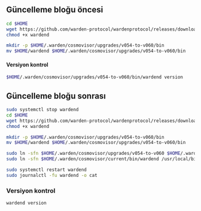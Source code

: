 ## Güncelleme bloğu öncesi

```bash
cd $HOME
wget https://github.com/warden-protocol/wardenprotocol/releases/download/v0.6.2/wardend-0.6.2-linux-amd64 -O $HOME/wardend
chmod +x wardend
```

```bash
mkdir -p $HOME/.warden/cosmovisor/upgrades/v054-to-v060/bin
mv $HOME/wardend $HOME/.warden/cosmovisor/upgrades/v054-to-v060/bin
```

#### Versiyon kontrol

```bash
$HOME/.warden/cosmovisor/upgrades/v054-to-v060/bin/wardend version
```

## Güncelleme bloğu sonrası

```bash
sudo systemctl stop wardend
cd $HOME
wget https://github.com/warden-protocol/wardenprotocol/releases/download/v0.6.2/wardend-0.6.2-linux-amd64 -O $HOME/wardend
chmod +x wardend
```

```bash
mkdir -p $HOME/.warden/cosmovisor/upgrades/v054-to-v060/bin
mv $HOME/wardend $HOME/.warden/cosmovisor/upgrades/v054-to-v060/bin
```

```bash
sudo ln -sfn $HOME/.warden/cosmovisor/upgrades/v054-to-v060 $HOME/.warden/cosmovisor/current
sudo ln -sfn $HOME/.warden/cosmovisor/current/bin/wardend /usr/local/bin/wardend
```

```bash
sudo systemctl restart wardend
sudo journalctl -fu wardend -o cat
```

### Versiyon kontrol

```bash
wardend version
```
